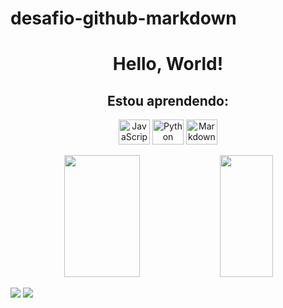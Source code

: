 # desafio-github-markdown
<div align="center">
 <h1>Hello, World!</h1>

<h2>Estou aprendendo:</h2>
 <div align="center">
 
   <img align="center" alt="JavaScript" height="40" width="50" src="https://cdn.jsdelivr.net/gh/devicons/devicon@latest/icons/javascript/javascript-original.svg">
   <img align="center" alt="Python" height="40" width="50" src="https://cdn.jsdelivr.net/gh/devicons/devicon@latest/icons/python/python-original.svg"/>
   <img align="center" alt="Markdown" height="40" width="50" src="https://cdn.jsdelivr.net/gh/devicons/devicon@latest/icons/markdown/markdown-original.svg"/>
          
 </div>
 <br>
 
</div>

<div align="center">  
  
  <img width="49%" height="195px" src="https://github-readme-stats.vercel.app/api?username=EmanuelBzra&show_icons=true&count_private=true&title_color=80F7D4&icon_color=9d00ff&text_color=c9d1d9&bg_color=0d1117&border_color=fff0" /> 
  
  <img width="41%" height="195px" src="https://github-readme-stats.vercel.app/api/top-langs/?username=EmanuelBzra&layout=compact&title_color=80F7D4&text_color=fff&bg_color=0d1117&border_color=fff0" />
  
</div>

</div>

<div> 

  <a href = "mailto:emanuelsbzra@gmail.com"><img src="https://img.shields.io/badge/Gmail-D14836?style=for-the-badge&logo=gmail&logoColor=white" target="_blank"></a>
  <a href="https://www.linkedin.com/in/emanuel-sousa-bezerra-490205314/" target="_blank"><img src="https://img.shields.io/badge/-LinkedIn-%230077B5?style=for-the-badge&logo=linkedin&logoColor=white" target="_blank"></a> 
 
</div>